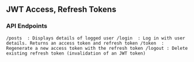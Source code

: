 ## JWT Access, Refresh Tokens

### API Endpoints

``
/posts  : Displays details of logged user
/login  : Log in with user details. Returns an access token and refresh token
/token  : Regenerate a new access token with the refresh token
/logout : Delete existing refresh token (invalidation of an JWT token)
``